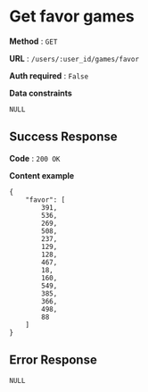 # Get favor games

**Method** : `GET`

**URL** : `/users/:user_id/games/favor`

**Auth required** : `False`

**Data constraints** 

```
NULL
```

## Success Response

**Code** : `200 OK`

**Content example**
```
{
    "favor": [
        391,
        536,
        269,
        508,
        237,
        129,
        128,
        467,
        18,
        160,
        549,
        385,
        366,
        498,
        88
    ]
}
```

## Error Response
```
NULL
```